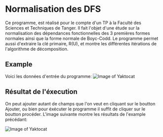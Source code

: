 # Normalisation des DFS
Ce programme, est réalisé pour le compte d'un TP à la Faculté des Sciences et Techniques de Tanger. Il fait l'objet d'une étude sur la normalisation des dépendances fonctionnelles des 3 premières formes normales ainsi que la forme normale de Boyc-Codd. Le programme permet aussi d'extraire la clé primaire, R(U), et montre les différentes itérations de l'algorithme de décomposition.

## Example
Voici les données d'entrée du programme:
![Image of Yaktocat](https://octodex.github.com/images/yaktocat.png)

## Résultat de l'éxecution
On peut ajouter autant de champs que l'on veut en cliquant sur le boutton Ajouter, ou bien pour éxécuter le programme il suffit de cliquer sur le boutton procéder. L'image suivante montre les résultats de l'example précédant:

![Image of Yaktocat](https://octodex.github.com/images/yaktocat.png)